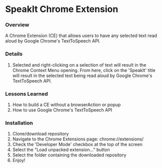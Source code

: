 # SpeakIt Chrome Extension

### Overview
A Chrome Extension (CE) that allows users to have any selected text read aloud by Google Chrome's TextToSpeech API.

### Details
1. Selected and right-clicking on a selection of text will result in the Chrome Context Menu opening. From here, click on the 'SpeakIt' title will result in the selected text being read aloud by Google Chrome's TextToSpeech API.

### Lessons Learned
1. How to build a CE without a browserAction or popup
2. How to use Google Chrome's TextToSpeech API

### Installation
1. Clone/download repository
2. Navigate to the Chrome Extensions page: chrome://extensions/
3. Check the 'Developer Mode' checkbox at the top of the screen
4. Select the "Load unpacked extension..." button
5. Select the folder containing the downloaded repository
6. Enjoy!
